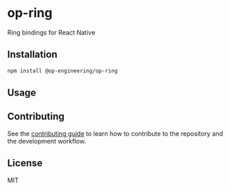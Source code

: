 # op-ring

Ring bindings for React Native

## Installation

```sh
npm install @op-engineering/op-ring
```

## Usage
## Contributing

See the [contributing guide](CONTRIBUTING.md) to learn how to contribute to the repository and the development workflow.

## License

MIT
